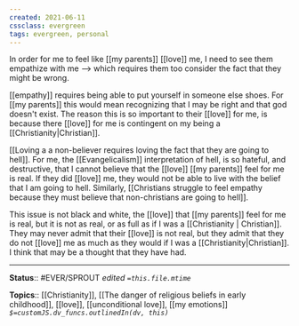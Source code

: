 ```yaml
---
created: 2021-06-11
cssclass: evergreen
tags: evergreen, personal
---
```


In order for me to feel like [[my parents]] [[love]] me, I need to see them empathize with me --> which requires them too consider the fact that they might be wrong. 

[[empathy]] requires being able to put yourself in someone else shoes. For [[my parents]] this would mean recognizing that I may be right and that god doesn't exist. The reason this is so important to their [[love]] for me, is because there [[love]] for me is contingent on my being a [[Christianity|Christian]]. 

[[Loving a a non-believer requires loving the fact that they are going to hell]]. For me, the [[Evangelicalism]] interpretation of hell, is so hateful, and destructive, that I cannot believe that the [[love]] [[my parents]] feel for me is real. If they did [[love]] me, they would not be able to live with the belief that I am going to hell. Similarly, [[Christians struggle to feel empathy because they must believe that non-christians are going to hell]]. 

This issue is not black and white, the [[love]] that [[my parents]] feel for me is real, but it is not as real, or as full as if I was a [[Christianity | Christian]]. They may never admit that their [[love]] is not real, but they admit that they do not [[love]] me as much as they would if I was a [[Christianity|Christian]]. I think that may be a thought that they have had. 

---
**Status**:: #EVER/SPROUT 
*edited `=this.file.mtime`*

**Topics**:: [[Christianity]], [[The danger of religious beliefs in early childhood]], [[love]], [[unconditional love]], [[my emotions]] 
*`$=customJS.dv_funcs.outlinedIn(dv, this)`*

